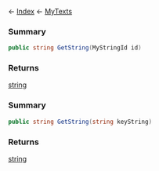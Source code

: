 ← [Index](Api-Index) ← [MyTexts](VRage.MyTexts)

### Summary

```csharp
public string GetString(MyStringId id)
```

### Returns

[string](System.String)

### Summary

```csharp
public string GetString(string keyString)
```

### Returns

[string](System.String)


